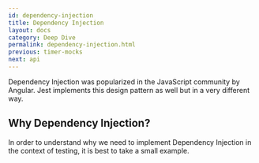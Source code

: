 ```yaml
---
id: dependency-injection
title: Dependency Injection
layout: docs
category: Deep Dive
permalink: dependency-injection.html
previous: timer-mocks
next: api
---
```


Dependency Injection was popularized in the JavaScript community by Angular.
Jest implements this design pattern as well but in a very different way.

Why Dependency Injection?
-------------------------

In order to understand why we need to implement Dependency Injection in the context of testing, it is best to take a small example.
